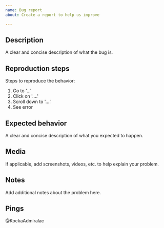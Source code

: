 ```yaml
---
name: Bug report
about: Create a report to help us improve

---
```


## Description
A clear and concise description of what the bug is.

## Reproduction steps
Steps to reproduce the behavior:
1. Go to '...'
2. Click on '....'
3. Scroll down to '....'
4. See error

## Expected behavior
A clear and concise description of what you expected to happen.

## Media
If applicable, add screenshots, videos, etc. to help explain your problem.

## Notes
Add additional notes about the problem here.

## Pings
@KockaAdmiralac
